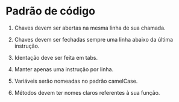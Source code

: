 # Padrão de código

1. Chaves devem ser abertas na mesma linha de sua chamada.

2. Chaves devem ser fechadas sempre uma linha abaixo da última instrução.

3. Identação deve ser feita em tabs.

4. Manter apenas uma instrução por linha.

5. Variáveis serão nomeadas no padrão camelCase.

6. Métodos devem ter nomes claros referentes à sua função.
